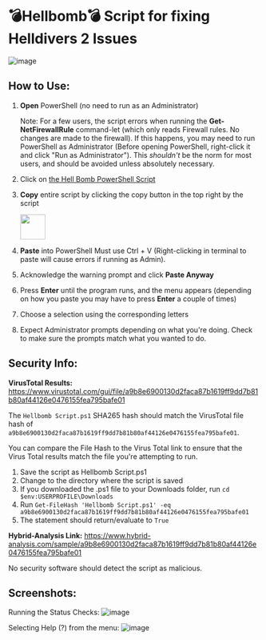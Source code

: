 # 💣Hellbomb💣 Script for fixing Helldivers 2 Issues

![image](https://github.com/helldivers2fixes/HellbombScript/assets/166264070/d08d4fec-ebb0-4d3f-b84d-4dfd45e8bc55)


## How to Use:

 1. **Open** PowerShell (no need to run as an Administrator)

    Note: For a few users, the script errors when running the **Get-NetFirewallRule** command-let (which only reads Firewall rules. No changes are made to the firewall). If this happens, you may need to run PowerShell as Administrator (Before opening PowerShell, right-click it and click "Run as Administrator"). This _shouldn't_ be the norm for most users, and should be avoided unless absolutely necessary.
 3. Click on [the Hell Bomb PowerShell Script](https://github.com/helldivers2fixes/HellbombScript/blob/main/Hellbomb%20Script.ps1)
 4. **Copy** entire script by clicking the copy button in the top right by the script
    
       <img src = "https://github.com/helldivers2fixes/HellbombScript/assets/166264070/5a600b1c-64f6-4956-ba2f-f82c9a317f81" height=50>
       
 6. **Paste** into PowerShell Must use Ctrl + V (Right-clicking in terminal to paste will cause errors if running as Admin).
 7. Acknowledge the warning prompt and click **Paste Anyway**
 8. Press **Enter** until the program runs, and the menu appears (depending on how you paste you may have to press **Enter** a couple of times)
 9. Choose a selection using the corresponding letters
 10. Expect Administrator prompts depending on what you're doing. Check to make sure the prompts match what you wanted to do.

## Security Info:

**VirusTotal Results:** https://www.virustotal.com/gui/file/a9b8e6900130d2faca87b1619ff9dd7b81b80af44126e0476155fea795bafe01

The ``Hellbomb Script.ps1`` SHA265 hash should match the VirusTotal file hash of ``a9b8e6900130d2faca87b1619ff9dd7b81b80af44126e0476155fea795bafe01``.

You can compare the File Hash to the Virus Total link to ensure that the Virus Total results match the file you're attempting to run.

1. Save the script as Hellbomb Script.ps1
2. Change to the directory where the script is saved
3. If you downloaded the .ps1 file to your Downloads folder, run ``cd $env:USERPROFILE\Downloads``
4. Run ``Get-FileHash 'Hellbomb Script.ps1' -eq a9b8e6900130d2faca87b1619ff9dd7b81b80af44126e0476155fea795bafe01``
5. The statement should return/evaluate to ``True``

**Hybrid-Analysis Link:** https://www.hybrid-analysis.com/sample/a9b8e6900130d2faca87b1619ff9dd7b81b80af44126e0476155fea795bafe01

No security software should detect the script as malicious.
## Screenshots:

Running the Status Checks:
![image](https://github.com/helldivers2fixes/HellbombScript/assets/166264070/f35b87dc-0329-431f-bc30-1dd4b89f366c)

Selecting Help (?) from the menu:
![image](https://github.com/helldivers2fixes/HellbombScript/assets/166264070/b3c7313b-dd93-4c3f-a907-d77d5d4fac0f)

